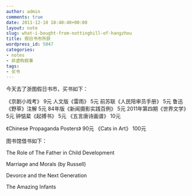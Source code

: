 ```yaml
---
author: admin
comments: true
date: 2011-12-10 18:40:40+00:00
layout: note
slug: what-i-bought-from-nottinghill-of-hangzhou
title: 假日书市所获
wordpress_id: 5047
categories:
- notes
- 非虚构叙事
tags:
- 买书
---
```


今天去了浙图假日书市，买书如下：

《京剧小戏考》 9元
人文版《雷雨》 5元
前苏联《人民陪审员手册》 5元
鲁迅《野草》注解 5元
84年版《新闻摄影实践百例》 5元
2011年第四期《世界文学》 5元
钟惦棐《起搏书》 5元
《五言唐诗画谱》 10元

《Chinese Propaganda Posters》 90元
《Cats in Art》 100元

图书馆借书如下：

The Role of The Father in Child Development

Marriage and Morals (by Russell)

Devorce and the Next Generation

The Amazing Infants

